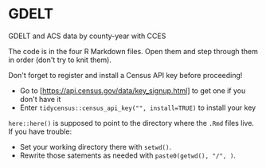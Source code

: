 # GDELT
GDELT and ACS data by county-year with CCES

The code is in the four R Markdown files. Open them and step through them in order (don't try to knit them).

Don't forget to register and install a Census API key before proceeding!

  * Go to [https://api.census.gov/data/key_signup.html] to get one if you don't have it
  * Enter `tidycensus::census_api_key("`_<your key>_`", install=TRUE)` to install your key

`here::here()` is supposed to point to the directory where the `.Rmd` files live. If you have trouble:

  * Set your working directory there with `setwd()`.
  * Rewrite those satements as needed with `paste0(getwd(), "/", `_<the required path>_`)`.
